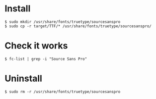 # Install

    $ sudo mkdir /usr/share/fonts/truetype/sourcesanspro
    $ sudo cp -r target/TTF/* /usr/share/fonts/truetype/sourcesanspro/

# Check it works

    $ fc-list | grep -i "Source Sans Pro"

# Uninstall

    $ sudo rm -r /usr/share/fonts/truetype/sourcesanspro
